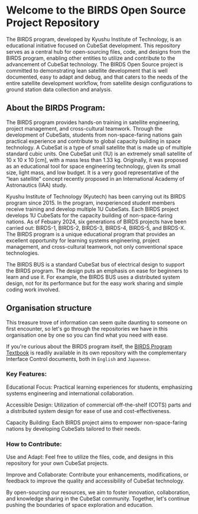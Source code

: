 # Welcome to the BIRDS Open Source Project Repository

The BIRDS program, developed by Kyushu Institute of Technology, is an educational initiative focused on CubeSat development. 
This repository serves as a central hub for open-sourcing files, code, and designs from the BIRDS program, enabling other entities to utilize and contribute to the advancement of CubeSat technology. The BIRDS Open Source project is committed to demonstrating lean satellite development that is well documented, easy to adapt and debug, and that caters to the needs of the entire satellite development workflow, from satellite design configurations to ground station data collection and analysis.

## About the BIRDS Program:

The BIRDS program provides hands-on training in satellite engineering, project management, and cross-cultural teamwork. 
Through the development of CubeSats, students from non-space-faring nations gain practical experience and contribute to global capacity building in space technology.
A CubeSat is a type of small satellite that is made up of multiple standard cubic units. 
One CubeSat unit (1U) is an extremely small satellite of 10 x 10 x 10 [cm], with a mass less than 1.33 kg. 
Originally, it was proposed as an educational tool for space engineering technology, given its small size, light mass, and low budget. 
It is a very good representative of the “lean satellite” concept recently proposed in an International Academy of Astronautics (IAA) study. 

Kyushu Institute of Technology (Kyutech) has been carrying out its BIRDS program since 2015. In the program, inexperienced student members receive training and develop multiple 1U
CubeSats. Each BIRDS project develops 1U CubeSats for the capacity building of non-space-faring nations. As of Febuary 2024, six generations of BIRDS projects have been carried
out: BIRDS-1, BIRDS-2, BIRDS-3, BIRDS-4, BIRDS-5, and BIRDS-X. The BIRDS program is a unique educational program that provides an excellent opportunity for learning systems
engineering, project management, and cross-cultural teamwork, not only conventional space technologies.  

The BIRDS BUS is a standard CubeSat bus of electrical design to support the BIRDS program. The design puts an emphasis on ease for beginners to learn and use it. 
For example, the BIRDS BUS uses a distributed system design, not for its performance but for the easy work sharing and simple coding work involved. 

## Organisation structure
This treasure trove of information can seem quite daunting to someone on first encounter, so let's go through the repositories we have in this organisation one by one so you can find what you need with ease.

If you're curious about the BIRDS program itself, the [BIRDS Program Textbook](https://github.com/BIRDSOpenSource/BIRDS-GeneralDocumentation) is readily available in its own repository with the complementary Interface Control documents, both in `English` and `Japanese`.

### Key Features:

Educational Focus: Practical learning experiences for students, emphasizing systems engineering and international collaboration.

Accessible Design: Utilization of commercial off-the-shelf (COTS) parts and a distributed system design for ease of use and cost-effectiveness.

Capacity Building: Each BIRDS project aims to empower non-space-faring nations by developing CubeSats tailored to their needs.

### How to Contribute:

Use and Adapt: Feel free to utilize the files, code, and designs in this repository for your own CubeSat projects.

Improve and Collaborate: Contribute your enhancements, modifications, or feedback to improve the quality and accessibility of CubeSat technology.



By open-sourcing our resources, we aim to foster innovation, collaboration, and knowledge sharing in the CubeSat community. 
Together, let's continue pushing the boundaries of space exploration and education.
